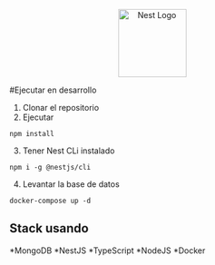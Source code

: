 <p align="center">
  <a href="http://nestjs.com/" target="blank"><img src="https://nestjs.com/img/logo-small.svg" width="120" alt="Nest Logo" /></a>
</p>

#Ejecutar en desarrollo

1. Clonar el repositorio
2. Ejecutar

```
npm install
```

3. Tener Nest CLi instalado

```
npm i -g @nestjs/cli
```

4. Levantar la base de datos

```
docker-compose up -d
```

## Stack usando

*MongoDB
*NestJS
*TypeScript
*NodeJS
\*Docker
